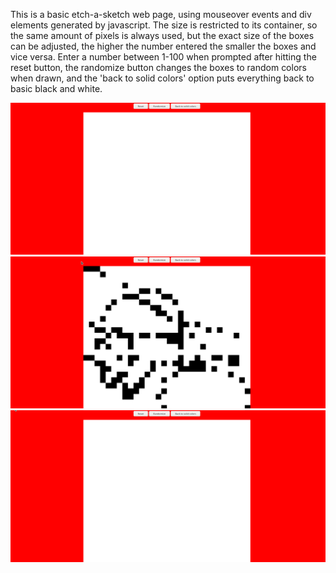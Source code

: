 This is a basic etch-a-sketch web page, using mouseover events and div elements generated by javascript. The size is restricted to its container, so the same amount of pixels is always used, but the exact size of the boxes can be adjusted, the higher the number entered the smaller the boxes and vice versa. Enter a number between 1-100 when prompted after hitting the reset button, the randomize button changes the boxes to random colors when drawn, and the 'back to solid colors' option puts everything back to basic black and white. 

![Picture1](./screenshots/sketch1.gif)
![Picture1](./screenshots/sketch2.gif)
![Picture1](./screenshots/sketch3.gif)
